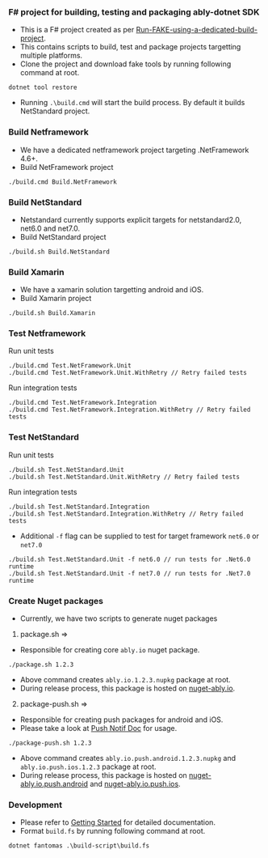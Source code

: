 ### F# project for building, testing and packaging ably-dotnet SDK

- This is a F# project created as per [Run-FAKE-using-a-dedicated-build-project](https://fake.build/guide/getting-started.html#Run-FAKE-using-a-dedicated-build-project).
- This contains scripts to build, test and package projects targetting multiple platforms. 
- Clone the project and download fake tools by running following command at root.
```
dotnet tool restore
```
- Running `.\build.cmd` will start the build process. By default it builds NetStandard project.

### Build Netframework
- We have a dedicated netframework project targeting .NetFramework 4.6+.
- Build NetFramework project 
```
./build.cmd Build.NetFramework
```

### Build NetStandard
- Netstandard currently supports explicit targets for netstandard2.0, net6.0 and net7.0.
- Build NetStandard project 
```
./build.sh Build.NetStandard
```

### Build Xamarin
- We have a xamarin solution targetting android and iOS. 
- Build Xamarin project
```
./build.sh Build.Xamarin
```
### Test Netframework
Run unit tests
```
./build.cmd Test.NetFramework.Unit 
./build.cmd Test.NetFramework.Unit.WithRetry // Retry failed tests
```
Run integration tests
```
./build.cmd Test.NetFramework.Integration
./build.cmd Test.NetFramework.Integration.WithRetry // Retry failed tests
```


### Test NetStandard
Run unit tests
```
./build.sh Test.NetStandard.Unit 
./build.sh Test.NetStandard.Unit.WithRetry // Retry failed tests
```
Run integration tests
```
./build.sh Test.NetStandard.Integration
./build.sh Test.NetStandard.Integration.WithRetry // Retry failed tests
```
- Additional `-f` flag can be supplied to test for target framework `net6.0` or `net7.0`
```
./build.sh Test.NetStandard.Unit -f net6.0 // run tests for .Net6.0 runtime
./build.sh Test.NetStandard.Unit -f net7.0 // run tests for .Net7.0 runtime
```

### Create Nuget packages
- Currently, we have two scripts to generate nuget packages
1. package.sh => 
- Responsible for creating core `ably.io` nuget package.
```
./package.sh 1.2.3 
```
- Above command creates `ably.io.1.2.3.nupkg` package at root.
- During release process, this package is hosted on [nuget-ably.io](https://www.nuget.org/packages/ably.io).

2. package-push.sh =>
- Responsible for creating push packages for android and iOS.
- Please take a look at [Push Notif Doc](../PushNotifications.md) for usage.
```
./package-push.sh 1.2.3 
```
- Above command creates `ably.io.push.android.1.2.3.nupkg` and `ably.io.push.ios.1.2.3` package at root.
- During release process, this package is hosted on [nuget-ably.io.push.android](https://www.nuget.org/packages/ably.io.push.android) and [nuget-ably.io.push.ios](https://www.nuget.org/packages/ably.io.push.ios).

### Development
- Please refer to [Getting Started](https://fake.build/guide/what-is-fake.html) for detailed documentation.
- Format `build.fs` by running following command at root. 

```
dotnet fantomas .\build-script\build.fs
```
